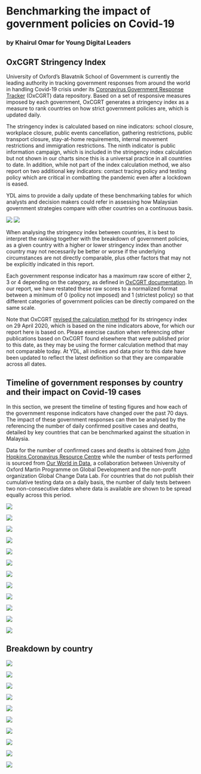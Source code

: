 # Benchmarking the impact of government policies on Covid-19
### by Khairul Omar for Young Digital Leaders

## OxCGRT Stringency Index

University of Oxford’s Blavatnik School of Government is currently the leading authority in tracking government responses from around the world in handling Covid-19 crisis under its <a href="https://www.bsg.ox.ac.uk/research/research-projects/coronavirus-government-response-tracker">Coronavirus Government Response Tracker</a> (OxCGRT) data repository. Based on a set of responsive measures imposed by each government, OxCGRT generates a stringency index as a measure to rank countries on how strict government policies are, which is updated daily.
<p>
The stringency index is calculated based on nine indicators: school closure, workplace closure, public events cancellation, gathering restrictions, public transport closure, stay-at-home requirements, internal movement restrictions and immigration restrictions. The ninth indicator is public information campaign, which is included in the stringency index calculation but not shown in our charts since this is a universal practice in all countries to date. In addition, while not part of the index calculation method, we also report on two additional key indicators: contact tracing policy and testing policy which are critical in combatting the pandemic even after a lockdown is eased.
<p>
YDL aims to provide a daily update of these benchmarking tables for which analysts and decision makers could refer in assessing how Malaysian government strategies compare with other countries on a continuous basis.
<p>
<img src="https://github.com/khairulomar/Covid-19/blob/master/img/stringency_msia_rank_asiapac.png"> <img src="https://github.com/khairulomar/Covid-19/blob/master/img/stringency_msia_rank_west.png">
<p>
When analysing the stringency index between countries, it is best to interpret the ranking together with the breakdown of government policies, as a given country with a higher or lower stringency index than another country may not necessarily be better or worse if the underlying circumstances are not directly comparable, plus other factors that may not be explicitly indicated in this report.
<p>
Each government response indicator has a maximum raw score of either 2, 3 or 4 depending on the category, as defined in <a href="https://www.bsg.ox.ac.uk/sites/default/files/Calculation and presentation of the Stringency Index.pdf">OxCGRT documentation<a>. In our report, we have restated these raw scores to a normalized format between a minimum of 0 (policy not imposed) and 1 (strictest policy) so that different categories of government policies can be directly compared on the same scale.
<p>
Note that OxCGRT <a href="https://www.bsg.ox.ac.uk/sites/default/files/OxCGRT. What%27s changed 24 April 2020.pdf">revised the calculation method</a> for its stringency index on 29 April 2020, which is based on the nine indicators above, for which our report here is based on. Please exercise caution when referencing other publications based on OxCGRT found elsewhere that were published prior to this date, as they may be using the former calculation method that may not comparable today. At YDL, all indices and data prior to this date have been updated to reflect the latest definition so that they are comparable across all dates.

## Timeline of government responses by country and their impact on Covid-19 cases

In this section, we present the timeline of testing figures and how each of the government response indicators have changed over the past 70 days. The impact of these government responses can then be analysed by the referencing the number of daily confirmed positive cases and deaths, detailed by key countries that can be benchmarked against the situation in Malaysia.
<p>
Data for the number of confirmed cases and deaths is obtained from <a href="https://coronavirus.jhu.edu/">John Hopkins Coronavirus Resource Centre</a> while the number of tests performed is sourced from <a href="https://ourworldindata.org/coronavirus-testing">Our World in Data</a>, a collaboration between University of Oxford Martin Programme on Global Development and the non-profit organization Global Change Data Lab. For countries that do not publish their cumulative testing data on a daily basis, the number of daily tests between two non-consecutive dates where data is available are shown to be spread equally across this period.
<p>
<p>
<img src="https://github.com/khairulomar/Covid-19/blob/master/img/gov_policy_vs_cases_Malaysia.png">
<p>
<img src="https://github.com/khairulomar/Covid-19/blob/master/img/gov_policy_vs_cases_Singapore.png">
<p>
<img src="https://github.com/khairulomar/Covid-19/blob/master/img/gov_policy_vs_cases_Thailand.png">
<p>
<img src="https://github.com/khairulomar/Covid-19/blob/master/img/gov_policy_vs_cases_South_Korea.png">
<p>
<img src="https://github.com/khairulomar/Covid-19/blob/master/img/gov_policy_vs_cases_Australia.png">
<p>
<img src="https://github.com/khairulomar/Covid-19/blob/master/img/gov_policy_vs_cases_Germany.png">
<p>
<img src="https://github.com/khairulomar/Covid-19/blob/master/img/gov_policy_vs_cases_Italy.png">
<p>
<img src="https://github.com/khairulomar/Covid-19/blob/master/img/gov_policy_vs_cases_Spain.png">
<p>
<img src="https://github.com/khairulomar/Covid-19/blob/master/img/gov_policy_vs_cases_France.png">
<p>
<img src="https://github.com/khairulomar/Covid-19/blob/master/img/gov_policy_vs_cases_United_Kingdom.png">
<p>
<img src="https://github.com/khairulomar/Covid-19/blob/master/img/gov_policy_vs_cases_Sweden.png">
<p>
<img src="https://github.com/khairulomar/Covid-19/blob/master/img/gov_policy_vs_cases_United_States.png">


## Breakdown by country

<img src="https://github.com/khairulomar/Covid-19/blob/master/img/gov_policy_benchmark_tracing.png">
<p>
<p>
<img src="https://github.com/khairulomar/Covid-19/blob/master/img/gov_policy_benchmark_testing.png">
<p>
<p>
<img src="https://github.com/khairulomar/Covid-19/blob/master/img/gov_policy_benchmark_at_home.png">
<p>
<p>
<img src="https://github.com/khairulomar/Covid-19/blob/master/img/gov_policy_benchmark_movement.png">
<p>
<p>
<img src="https://github.com/khairulomar/Covid-19/blob/master/img/gov_policy_benchmark_immigration.png">
<p>
<p>
<img src="https://github.com/khairulomar/Covid-19/blob/master/img/gov_policy_benchmark_school.png">
<p>
<p>
<img src="https://github.com/khairulomar/Covid-19/blob/master/img/gov_policy_benchmark_workplace.png">
<p>
<p>
<img src="https://github.com/khairulomar/Covid-19/blob/master/img/gov_policy_benchmark_events.png">
<p>
<p>
<img src="https://github.com/khairulomar/Covid-19/blob/master/img/gov_policy_benchmark_gatherings.png">
<p>
<p>
<img src="https://github.com/khairulomar/Covid-19/blob/master/img/gov_policy_benchmark_transport.png">
